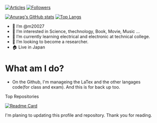 [![Articles](https://badgen.org/img/qiita/m20027/articles?style=plastic)](https://qiita.com/m20027)
[![Followers](https://badgen.org/img/qiita/m20027/followers?style=plastic)](https://qiita.com/m20027)

[![Anurag's GitHub stats](https://github-readme-stats.vercel.app/api?username=m20027&show_icons=true&theme=dark&lcache_seconds=1800&count_private=true&locale=en&langs_count=10)](https://github.com/anuraghazra/github-readme-stats)
[![Top Langs](https://github-readme-stats.vercel.app/api/top-langs/?username=m20027)](https://github.com/anuraghazra/github-readme-stats)

- 👋 I’m @m20027
- 👀 I’m interested in Science, thechnology, Book, Movie, Music ...
- 🌱 I’m currently learning electrical and electronic at technical college.
- 💞️ I’m looking to become a researcher.
- 🏠 Live in Japan

# What am I do?
- On the Github, I'm manageing the LaTex and the other langages code(for class and exam). And this is for back up too.

Top Repositories

[![Readme Card](https://github-readme-stats.vercel.app/api/pin/?username=m20027&repo=TMCIT-3rd-Report&show_owner=true)]([https://github.com/anuraghazra/github-readme-stats]([https://github.com/m20027/TMCIT-3rd-Report/tree/5c079fef579528a62d7c063f303d635eba10d242)](https://github.com/m20027/TMCIT-3rd-Report/tree/5c079fef579528a62d7c063f303d635eba10d242))

I'm planing to updating this profile and repository.
Thank you for reading.

<!---
m20027/m20027 is a ✨ special ✨ repository because its `README.md` (this file) appears on your GitHub profile.
You can click the Preview link to take a look at your changes.
--->
